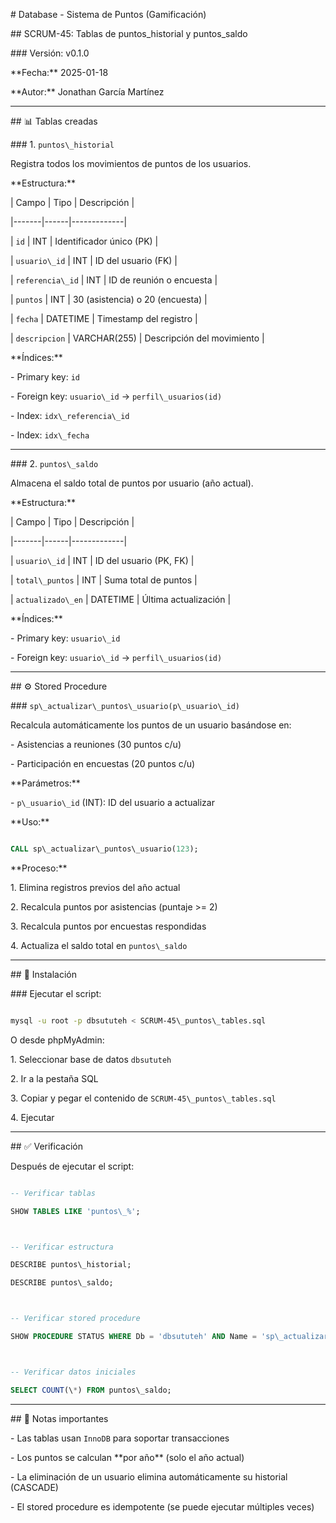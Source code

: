 \# Database - Sistema de Puntos (Gamificación)



\## SCRUM-45: Tablas de puntos\_historial y puntos\_saldo



\### Versión: v0.1.0

\*\*Fecha:\*\* 2025-01-18  

\*\*Autor:\*\* Jonathan García Martínez



---



\## 📊 Tablas creadas



\### 1. `puntos\_historial`

Registra todos los movimientos de puntos de los usuarios.



\*\*Estructura:\*\*

| Campo | Tipo | Descripción |

|-------|------|-------------|

| `id` | INT | Identificador único (PK) |

| `usuario\_id` | INT | ID del usuario (FK) |

| `referencia\_id` | INT | ID de reunión o encuesta |

| `puntos` | INT | 30 (asistencia) o 20 (encuesta) |

| `fecha` | DATETIME | Timestamp del registro |

| `descripcion` | VARCHAR(255) | Descripción del movimiento |



\*\*Índices:\*\*

\- Primary key: `id`

\- Foreign key: `usuario\_id` → `perfil\_usuarios(id)`

\- Index: `idx\_referencia\_id`

\- Index: `idx\_fecha`



---



\### 2. `puntos\_saldo`

Almacena el saldo total de puntos por usuario (año actual).



\*\*Estructura:\*\*

| Campo | Tipo | Descripción |

|-------|------|-------------|

| `usuario\_id` | INT | ID del usuario (PK, FK) |

| `total\_puntos` | INT | Suma total de puntos |

| `actualizado\_en` | DATETIME | Última actualización |



\*\*Índices:\*\*

\- Primary key: `usuario\_id`

\- Foreign key: `usuario\_id` → `perfil\_usuarios(id)`



---



\## ⚙️ Stored Procedure



\### `sp\_actualizar\_puntos\_usuario(p\_usuario\_id)`

Recalcula automáticamente los puntos de un usuario basándose en:

\- Asistencias a reuniones (30 puntos c/u)

\- Participación en encuestas (20 puntos c/u)



\*\*Parámetros:\*\*

\- `p\_usuario\_id` (INT): ID del usuario a actualizar



\*\*Uso:\*\*

```sql

CALL sp\_actualizar\_puntos\_usuario(123);

```



\*\*Proceso:\*\*

1\. Elimina registros previos del año actual

2\. Recalcula puntos por asistencias (puntaje >= 2)

3\. Recalcula puntos por encuestas respondidas

4\. Actualiza el saldo total en `puntos\_saldo`



---



\## 🚀 Instalación



\### Ejecutar el script:

```bash

mysql -u root -p dbsututeh < SCRUM-45\_puntos\_tables.sql

```



O desde phpMyAdmin:

1\. Seleccionar base de datos `dbsututeh`

2\. Ir a la pestaña SQL

3\. Copiar y pegar el contenido de `SCRUM-45\_puntos\_tables.sql`

4\. Ejecutar



---



\## ✅ Verificación



Después de ejecutar el script:

```sql

-- Verificar tablas

SHOW TABLES LIKE 'puntos\_%';



-- Verificar estructura

DESCRIBE puntos\_historial;

DESCRIBE puntos\_saldo;



-- Verificar stored procedure

SHOW PROCEDURE STATUS WHERE Db = 'dbsututeh' AND Name = 'sp\_actualizar\_puntos\_usuario';



-- Verificar datos iniciales

SELECT COUNT(\*) FROM puntos\_saldo;

```



---



\## 📌 Notas importantes



\- Las tablas usan `InnoDB` para soportar transacciones

\- Los puntos se calculan \*\*por año\*\* (solo el año actual)

\- La eliminación de un usuario elimina automáticamente su historial (CASCADE)

\- El stored procedure es idempotente (se puede ejecutar múltiples veces)

